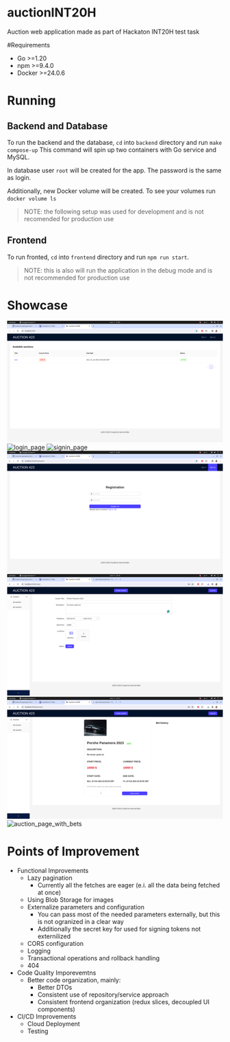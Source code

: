 # auctionINT20H
Auction web application made as part of Hackaton INT20H test task

#Requirements
* Go >=1.20
* npm >=9.4.0
* Docker >=24.0.6

# Running
## Backend and Database
To run the backend and the database, `cd` into `backend` directory and run `make compose-up`
This command will spin up two containers with Go service and MySQL.

In database user `root` will be created for the app. The password is the same as login.

Additionally, new Docker volume will be created. To see your volumes run `docker volume ls`

> NOTE: the following setup was used for development and is not recomended for production use

## Frontend 
To run fronted, `cd` into `frontend` directory and run `npm run start`.

> NOTE: this is also will run the application in the debug mode and is not recommended for production use

# Showcase
![index_page](./imgs/index.png)
![login_page](./imgs/login.png)
![signin_page](./imgs/signin.png)
![index_when_login](./imgs/index_when_login.png)
![create_auction](./imgs/create_auction.png)
![auction_page](./imgs/auction_page.png)
![auction_page_with_bets](./imgs/auction_age_with_bets.png)

# Points of Improvement
* Functional Improvements
  * Lazy pagination
    * Currently all the fetches are eager (e.i. all the data being fetched at once)
  * Using Blob Storage for images
  * Externalize parameters and configuration
    * You can pass most of the needed parameters externally, but this is not ogranized in a clear way
    * Additionally the secret key for used for signing tokens not externilized
  * CORS configuration
  * Logging
  * Transactional operations and rollback handling
  * 404
* Code Quality Imporevemtns
  * Better code organization, mainly:
    * Better DTOs
    * Consistent use of repository/service approach
    * Consistent frontend organization (redux slices, decoupled UI components)
* CI/CD Improvements
  * Cloud Deployment
  * Testing
